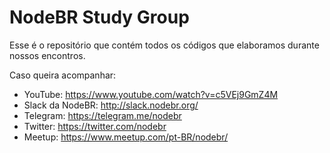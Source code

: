 # NodeBR Study Group

Esse é o repositório que contém todos os códigos que elaboramos durante nossos encontros.

Caso queira acompanhar:

* YouTube: https://www.youtube.com/watch?v=c5VEj9GmZ4M
* Slack da NodeBR: http://slack.nodebr.org/
* Telegram: https://telegram.me/nodebr
* Twitter: https://twitter.com/nodebr
* Meetup: https://www.meetup.com/pt-BR/nodebr/